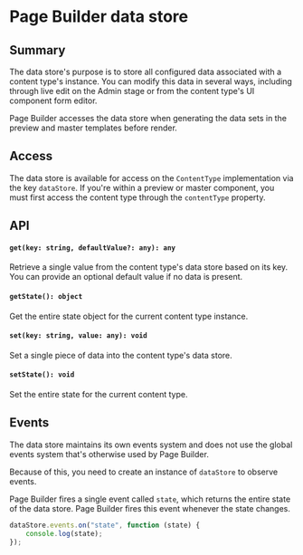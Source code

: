 # Page Builder data store

## Summary
The data store's purpose is to store all configured data associated with a content type's instance. You can modify this data in several ways, including through live edit on the Admin stage or from the content type's UI component form editor.

Page Builder accesses the data store when generating the data sets in the preview and master templates before render.

## Access

The data store is available for access on the `ContentType` implementation via the key `dataStore`. If you're within a preview or master component, you must first access the content type through the `contentType` property.

## API
#### `get(key: string, defaultValue?: any): any`
Retrieve a single value from the content type's data store based on its key. You can provide an optional default value if no data is present.

#### `getState(): object`
Get the entire state object for the current content type instance.

#### `set(key: string, value: any): void`
Set a single piece of data into the content type's data store.

#### `setState(): void`
Set the entire state for the current content type.

## Events
The data store maintains its own events system and does not use the global events system that's otherwise used by Page Builder.

Because of this, you need to create an instance of `dataStore` to observe events.

Page Builder fires a single event called `state`, which returns the entire state of the data store. Page Builder fires this event whenever the state changes.

```js
dataStore.events.on("state", function (state) {
    console.log(state);    
});
```